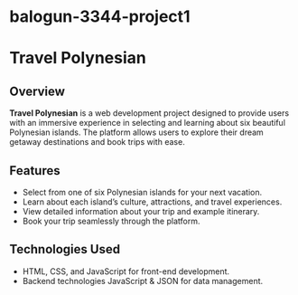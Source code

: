 # balogun-3344-project1

# Travel Polynesian

## Overview
**Travel Polynesian** is a web development project designed to provide users with an immersive experience in selecting and learning about six beautiful Polynesian islands. The platform allows users to explore their dream getaway destinations and book trips with ease.

## Features
- Select from one of six Polynesian islands for your next vacation.
- Learn about each island’s culture, attractions, and travel experiences.
- View detailed information about your trip and example itinerary.
- Book your trip seamlessly through the platform.

## Technologies Used
- HTML, CSS, and JavaScript for front-end development.
- Backend technologies JavaScript & JSON for data management.
